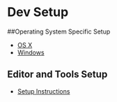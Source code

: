 # Dev Setup

##Operating System Specific Setup
- [OS X](docs/osx_web.md)
- [Windows](docs/win_web.md)


## Editor and Tools Setup
- [Setup Instructions](docs/web_tools.md)

